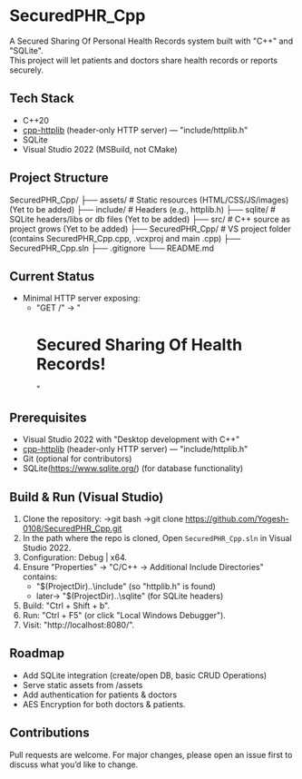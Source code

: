 # SecuredPHR_Cpp

A Secured Sharing Of Personal Health Records system built with "C++" and "SQLite".  
This project will let patients and doctors share health records or reports securely.

## Tech Stack
- C++20
- [cpp-httplib](https://github.com/yhirose/cpp-httplib) (header-only HTTP server) — "include/httplib.h"
- SQLite
- Visual Studio 2022 (MSBuild, not CMake)

## Project Structure
SecuredPHR_Cpp/
├── assets/ # Static resources (HTML/CSS/JS/images) (Yet to be added)
├── include/ # Headers (e.g., httplib.h)
├── sqlite/ # SQLite headers/libs or db files (Yet to be added)
├── src/ # C++ source as project grows (Yet to be added)
├── SecuredPHR_Cpp/ # VS project folder (contains SecuredPHR_Cpp.cpp, .vcxproj and main .cpp)
├── SecuredPHR_Cpp.sln
├── .gitignore
└── README.md


## Current Status
- Minimal HTTP server exposing:
  - "GET /" → "<h1>Secured Sharing Of Health Records!</h1>"

## Prerequisites
- Visual Studio 2022 with "Desktop development with C++"
- [cpp-httplib](https://github.com/yhirose/cpp-httplib) (header-only HTTP server) — "include/httplib.h"
- Git (optional for contributors)
- SQLite(https://www.sqlite.org/) (for database functionality)

## Build & Run (Visual Studio)
1. Clone the repository:
   ->git bash
   ->git clone https://github.com/Yogesh-0108/SecuredPHR_Cpp.git
2. In the path where the repo is cloned, Open `SecuredPHR_Cpp.sln` in Visual Studio 2022.
3. Configuration: Debug | x64.
4. Ensure "Properties" -> "C/C++ → Additional Include Directories" contains:
   - "$(ProjectDir)..\include"  (so "httplib.h" is found)
   - later-> "$(ProjectDir)..\sqlite"  (for SQLite headers)
5. Build: "Ctrl + Shift + b".
6. Run: "Ctrl + F5" (or click "Local Windows Debugger").
7. Visit: "http://localhost:8080/".

## Roadmap

* Add SQLite integration (create/open DB, basic CRUD Operations)
* Serve static assets from /assets
* Add authentication for patients & doctors
* AES Encryption for both doctors & patients.

## Contributions

Pull requests are welcome. For major changes, please open an issue first to discuss what you’d like to change.
